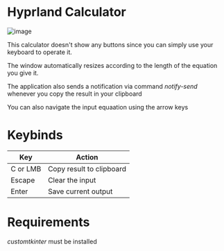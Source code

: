 # Hyprland Calculator

![image](https://github.com/user-attachments/assets/2470eb82-4ea9-4aed-b562-2f302247529f)

This calculator doesn't show any buttons since you can simply use your keyboard to operate it.

The window automatically resizes according to the length of the equation you give it.

The application also sends a notification via command _notify-send_ whenever you copy the result in your clipboard

You can also navigate the input equaation using the arrow keys

# Keybinds
| Key      | Action                   |
|----------|--------------------------|
| C or LMB | Copy result to clipboard |
| Escape   | Clear the input          |
| Enter    | Save current output      |

# Requirements
*customtkinter* must be installed

